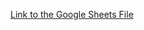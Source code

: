 [Link to the Google Sheets File](https://docs.google.com/spreadsheets/d/1KJRLvRSeg4SlZkVQCc3BgDBpccZTVjY1WeNf_5zCrE0/edit?usp=sharing)
